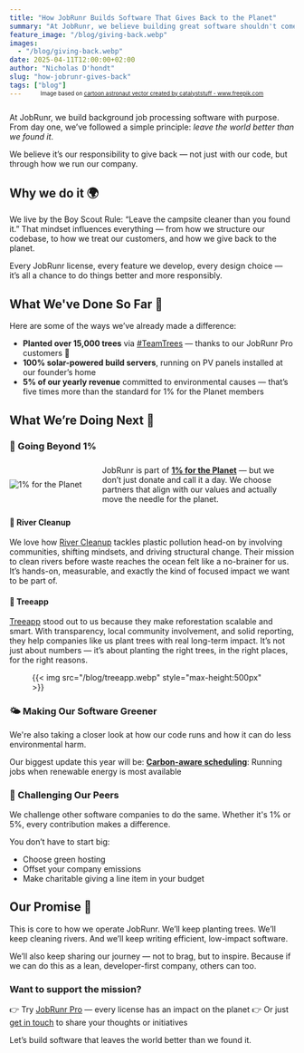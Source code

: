 ```yaml
---
title: "How JobRunr Builds Software That Gives Back to the Planet"
summary: "At JobRunr, we believe building great software shouldn't come at the cost of the planet. Here’s how we’re using our profits, and platform to leave the world better than we found it."
feature_image: "/blog/giving-back.webp"
images:
  - "/blog/giving-back.webp"
date: 2025-04-11T12:00:00+02:00
author: "Nicholas D'hondt"
slug: "how-jobrunr-gives-back"
tags: ["blog"]
---
```


<div style="text-align: center;margin: -2em 0 2em;">
<small style="font-size: 70%;">Image based on <a href='https://www.freepik.com/vectors/cartoon-astronaut'>cartoon astronaut vector created by catalyststuff - www.freepik.com</a></small>
</div>

At JobRunr, we build background job processing software with purpose. From day one, we’ve followed a simple principle: *leave the world better than we found it*.

We believe it’s our responsibility to give back — not just with our code, but through how we run our company.

## Why we do it 🌍

We live by the Boy Scout Rule: “Leave the campsite cleaner than you found it.” That mindset influences everything — from how we structure our codebase, to how we treat our customers, and how we give back to the planet.

Every JobRunr license, every feature we develop, every design choice — it’s all a chance to do things better and more responsibly.

## What We've Done So Far 🌱

Here are some of the ways we’ve already made a difference:

- **Planted over 15,000 trees** via <a href="https://teamtrees.org/search?q=jobrunr">#TeamTrees</a> — thanks to our JobRunr Pro customers 💚
- **100% solar-powered build servers**, running on PV panels installed at our founder’s home
- **5% of our yearly revenue** committed to environmental causes — that’s five times more than the standard for 1% for the Planet members


## What We’re Doing Next 🌿

### 💸 Going Beyond 1%

<div style="display: flex; align-items: center; gap: 1rem; margin: 1.5rem 0;">
  <img src="/blog/1ftp.png" alt="1% for the Planet" style="max-height: 100px; width: auto; flex-shrink: 0; margin-right: 20px;">
  <p style="margin: 0; min-width:50%">
    JobRunr is part of <strong><a href="https://directories.onepercentfortheplanet.org/profile/rosoco-bv-jobrunr">1% for the Planet</a></strong> — but we don’t just donate and call it a day.
    We choose partners that align with our values and actually move the needle for the planet.
  </p>
</div>



#### 🌊 River Cleanup
We love how [River Cleanup](https://www.river-cleanup.org/en) tackles plastic pollution head-on by involving communities, shifting mindsets, and driving structural change. Their mission to clean rivers before waste reaches the ocean felt like a no-brainer for us. It’s hands-on, measurable, and exactly the kind of focused impact we want to be part of.

#### 🌳 Treeapp
[Treeapp](https://www.thetreeapp.org/) stood out to us because they make reforestation scalable and smart. With transparency, local community involvement, and solid reporting, they help companies like us plant trees with real long-term impact. It’s not just about numbers — it’s about planting the right trees, in the right places, for the right reasons.
<figure>
    {{< img src="/blog/treeapp.webp" style="max-height:500px" >}}
</figure>



### 🌤️ Making Our Software Greener

We're also taking a closer look at how our code runs and how it can do less environmental harm. 

Our biggest update this year will be:
**[Carbon-aware scheduling](/en/blog/2024-03-21-carbon-aware-job-scheduling/)**: Running jobs when renewable energy is most available

### 🤝 Challenging Our Peers

We challenge other software companies to do the same. Whether it's 1% or 5%, every contribution makes a difference.

You don’t have to start big:
- Choose green hosting
- Offset your company emissions
- Make charitable giving a line item in your budget

## Our Promise 💚

This is core to how we operate JobRunr. We’ll keep planting trees. We’ll keep cleaning rivers. And we’ll keep writing efficient, low-impact software.

We’ll also keep sharing our journey — not to brag, but to inspire. Because if we can do this as a lean, developer-first company, others can too.

### Want to support the mission?

👉 Try [JobRunr Pro](https://www.jobrunr.io/en/pricing/) — every license has an impact on the planet
👉 Or just [get in touch](https://www.jobrunr.io/en/contact/) to share your thoughts or initiatives  

Let’s build software that leaves the world better than we found it.